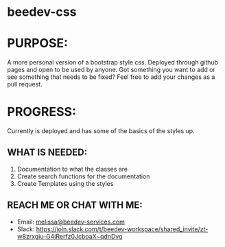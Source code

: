 # beedev-css


# PURPOSE:
A more personal version of a bootstrap style css.  Deployed through github pages and open to be used by anyone.  Got something you want to add or see something that needs to be fixed?  Feel free to add your changes as a pull request.

# PROGRESS:
Currently is deployed and has some of the basics of the styles up.

## WHAT IS NEEDED:

1. Documentation to what the classes are
2. Create search functions for the documentation
3. Create Templates using the styles

## REACH ME OR CHAT WITH ME:
* Email: melissa@beedev-services.com
* Slack: https://join.slack.com/t/beedev-workspace/shared_invite/zt-w8zrxgiu-G4jRerfz0JcboaX~qdnDvg